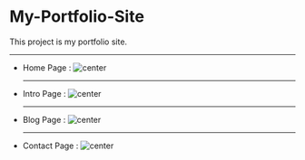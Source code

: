 # My-Portfolio-Site

This project is my portfolio site.
<hr>

- Home Page :
![center](https://github.com/jeet404/Portfolio-Site/blob/main/screenshots/Home.png)<hr>
- Intro Page :
![center](https://github.com/jeet404/Portfolio-Site/blob/main/screenshots/Intro.png)<hr>
- Blog Page :
![center](https://github.com/jeet404/Portfolio-Site/blob/main/screenshots/Blog.png)<hr>
- Contact Page :
![center](https://github.com/jeet404/Portfolio-Site/blob/main/screenshots/Contact.png)
